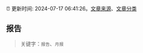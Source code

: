 :alarm_clock: 更新时间: 2024-07-17 06:41:26。[文章来源](/README.md)、[文章分类](/TAGS.md)

## 报告


> 关键字：`报告`、`月报`



